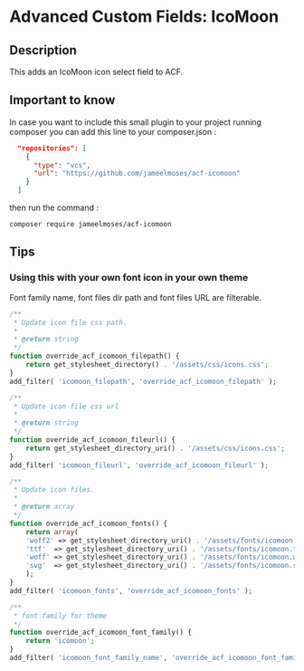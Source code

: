 # Advanced Custom Fields: IcoMoon #

## Description ##

This adds an IcoMoon icon select field to ACF.

## Important to know ##

In case you want to include this small plugin to your project running composer you can add this line to your composer.json :

```json
  "repositories": [
    {
      "type": "vcs",
      "url": "https://github.com/jameelmoses/acf-icomoon"
    }
  ]
```

then run the command :

```shell
composer require jameelmoses/acf-icomoon
```

## Tips ##

### Using this with your own font icon in your own theme ###

Font family name, font files dir path and font files URL are filterable.

```php
/**
 * Update icon file css path.
 *
 * @return string
 */
function override_acf_icomoon_filepath() {
	return get_stylesheet_directory() . '/assets/css/icons.css';
}
add_filter( 'icomoon_filepath', 'override_acf_icomoon_filepath' );

/**
 * Update icon file css url
 *
 * @return string
 */
function override_acf_icomoon_fileurl() {
	return get_stylesheet_directory_uri() . '/assets/css/icons.css';
}
add_filter( 'icomoon_fileurl', 'override_acf_icomoon_fileurl' );

/**
 * Update icon files.
 *
 * @return array
 */
function override_acf_icomoon_fonts() {
	return array(
    'woff2' => get_stylesheet_directory_uri() . '/assets/fonts/icomoon.woff?ousyjt',
    'ttf'  => get_stylesheet_directory_uri() . '/assets/fonts/icomoon.ttf?ousyjt',
    'woff' => get_stylesheet_directory_uri() . '/assets/fonts/icomoon.woff?ousyjt',
    'svg'  => get_stylesheet_directory_uri() . '/assets/fonts/icomoon.svg?ousyjt#icomoon'
	);
}
add_filter( 'icomoon_fonts', 'override_acf_icomoon_fonts' );

/**
 * font family for theme
 */
function override_acf_icomoon_font_family() {
    return 'icomoon';
}
add_filter( 'icomoon_font_family_name', 'override_acf_icomoon_font_family' );
```

